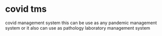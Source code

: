 # covid tms
 covid management system this can be use as any pandemic management system or it also can use as pathology laboratory management system
